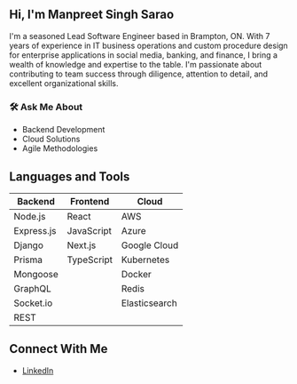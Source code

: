 ## Hi, I'm Manpreet Singh Sarao

I'm a seasoned Lead Software Engineer based in Brampton, ON. With 7 years of experience in IT business operations and custom procedure design for enterprise applications in social media, banking, and finance, I bring a wealth of knowledge and expertise to the table. I'm passionate about contributing to team success through diligence, attention to detail, and excellent organizational skills.

### 🛠 Ask Me About
- Backend Development
- Cloud Solutions
- Agile Methodologies

## Languages and Tools
| Backend       | Frontend       | Cloud           |
|---------------|----------------|-----------------|
| Node.js       | React          | AWS             |
| Express.js    | JavaScript     | Azure           |
| Django        | Next.js        | Google Cloud    |
| Prisma        | TypeScript     | Kubernetes      |
| Mongoose      |                | Docker          |
| GraphQL       |                | Redis           |
| Socket.io     |                | Elasticsearch   |
| REST          |                |                 |

## Connect With Me
- [LinkedIn](https://www.linkedin.com/in/manpreet-singh-sarao/)
<!--
**nextron/nextron** is a ✨ _special_ ✨ repository because its `README.md` (this file) appears on your GitHub profile.

Here are some ideas to get you started:

- 🔭 I’m currently working on ...
- 🌱 I’m currently learning ...
- 👯 I’m looking to collaborate on ...
- 🤔 I’m looking for help with ...
- 💬 Ask me about ...
- 📫 How to reach me: ...
- 😄 Pronouns: ...
- ⚡ Fun fact: ...
-->
